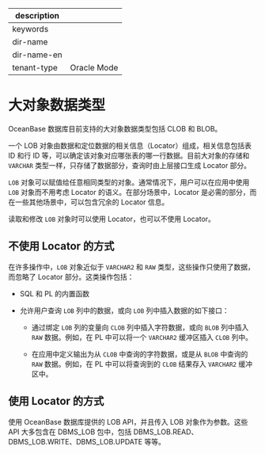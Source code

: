 |description||
|---|---|
|keywords||
|dir-name||
|dir-name-en||
|tenant-type|Oracle Mode|

# 大对象数据类型 

OceanBase 数据库目前支持的大对象数据类型包括 CLOB 和 BLOB。

一个 LOB 对象由数据和定位数据的相关信息（Locator）组成，相关信息包括表 ID 和行 ID 等，可以确定该对象对应哪张表的哪一行数据。目前大对象的存储和 `VARCHAR` 类型一样，只存储了数据部分，查询时由上层接口生成 Locator 部分。

`LOB` 对象可以赋值给任意相同类型的对象。通常情况下，用户可以在应用中使用 `LOB` 对象而不用考虑 Locator 的语义。在部分场景中，Locator 是必需的部分，而在一些其他场景中，可以包含冗余的 Locator 信息。

读取和修改 `LOB` 对象时可以使用 Locator，也可以不使用 Locator。

## 不使用 Locator 的方式 

在许多操作中，`LOB` 对象近似于 `VARCHAR2` 和 `RAW` 类型，这些操作只使用了数据，而忽略了 Locator 部分。这类操作包括：

* SQL 和 PL 的内置函数

* 允许用户查询 `LOB` 列中的数据，或向 `LOB` 列中插入数据的如下接口：

  * 通过绑定 `LOB` 列的变量向 `CLOB` 列中插入字符数据，或向 `BLOB` 列中插入 `RAW` 数据。例如，在 PL 中可以将一个 `VARCHAR2` 缓冲区插入 `CLOB` 列中。

  * 在应用中定义输出为从 `CLOB` 中查询的字符数据，或是从 `BLOB` 中查询的 `RAW` 数据。例如，在 PL 中可以将查询到的 `CLOB` 结果存入 `VARCHAR2` 缓冲区中。

## 使用 Locator 的方式

使用 OceanBase 数据库提供的 LOB API，并且传入 LOB 对象作为参数。这些 API 大多包含在 DBMS_LOB 包中，包括 DBMS_LOB.READ、DBMS_LOB.WRITE、DBMS_LOB.UPDATE 等等。

